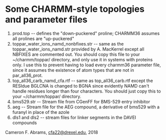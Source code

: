 # Some CHARMM-style topologies and parameter files

1. prod.top -- defines the "down-puckered" proline; CHARMM36 assumes all prolines are "up-puckered"
2. toppar_water_ions_namd_nonbfixes.str -- same as the toppar_water_ions_namd.str provided by A. MacKerrel except all NBFIXES are commented out.  You should copy this file to your ~/charmm/toppar/ directory, and only use it in systems with proteins only.  I use this to prevent having to load every charmm36 parameter file, since it assumes the existence of atom types that are not in par_all36_prot.
3. top_all36_carb_namd_cfa.rtf -- same as top_all36_carb.rtf except the RESIdue BGLCNA is changed to BGNA since evidently NAMD can't handle residues longer than four characters.  You should just copy this to your ~/charmm/toppar/ directory.
4. bms529.str -- Stream file from CGenFF for BMS-529 entry inhibitor
5. aeg -- Stream file for the AEG compound, a derivative of bms529 with a furanyl in place of the azole
6. dls1 and dls2 -- stream files for linker segments in the DAVEI compounds

Cameron F. Abrams, cfa22@drexel.edu, 2018

